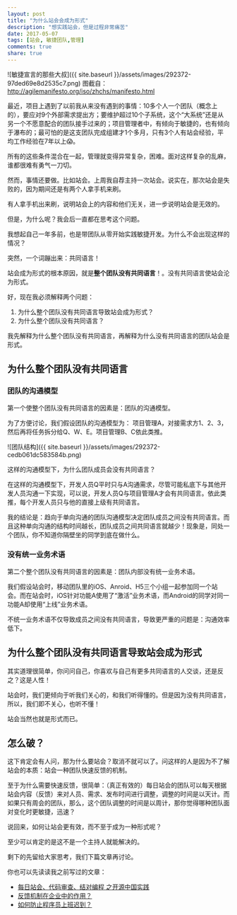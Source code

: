 ```yaml
---
layout: post
title: "为什么站会会成为形式"
description: "想实践站会，但是过程非常痛苦"
date: 2017-05-07
tags: [站会, 敏捷团队,管理]
comments: true
share: true
---
```

![敏捷宣言的那些大叔]({{ site.baseurl }}/assets/images/292372-97ded69e8d2535c7.png)
图截自：http://agilemanifesto.org/iso/zhchs/manifesto.html

最近，项目上遇到了以前我从来没有遇到的事情：10多个人一个团队（概念上的），要应对9个外部需求提出方；要维护超过10个子系统，这个“大系统”还是从另一个不愿意配合的团队接手过来的；项目管理者中，有倾向于敏捷的，也有倾向于瀑布的；最可怕的是这支团队完成组建才1个多月，只有3个人有站会经验，平均工作经验在7年以上😱。

所有的这些条件混合在一起，管理就变得异常复杂，困难。面对这样复杂的乱麻，谁都很难有勇气一刀切。

然而，事情还要做。比如站会。上周我自荐主持一次站会。说实在，那次站会是失败的，因为期间还是有两个人拿手机来刷。

有人拿手机出来刷，说明站会上的内容和他们无关，进一步说明站会是无效的。

但是，为什么呢？我会后一直都在思考这个问题。

我想起自己一年多前，也是带团队从零开始实践敏捷开发。为什么不会出现这样的情况？

突然，一个词蹦出来：共同语言！

站会成为形式的根本原因，就是**整个团队没有共同语言**！。没有共同语言使站会沦为形式。

好，现在我必须解释两个问题：

1. 为什么整个团队没有共同语言导致站会成为形式？
1. 为什么整个团队没有共同语言？

我先解释为什么整个团队没有共同语言，再解释为什么没有共同语言的团队站会是形式。

## 为什么整个团队没有共同语言
### 团队的沟通模型
第一个使整个团队没有共同语言的因素是：团队的沟通模型。

为了方便讨论，我们假设团队的沟通模型为：
项目管理A，对接需求方1、2、3，然后再将任务拆分给Q、W、E。项目管理B、C依此类推。

![团队结构]({{ site.baseurl }}/assets/images/292372-cedb061dc583584b.png)

这样的沟通模型下，为什么团队成员会没有共同语言？

在这样的沟通模型下，开发人员Q平时只与A沟通需求，尽管可能私底下与其他开发人员沟通一下实现，可以说，开发人员Q与项目管理A才会有共同语言。依此类推，每个开发人员只与他的直接上级有共同语言。

我的结论是：趋向于单向沟通的团队沟通模型决定团队成员之间没有共同语言。而且这种单向沟通的结构时间越长，团队成员之间共同语言就越少！现象是，同处一个团队，你不知道你隔壁坐的同学到底在做什么。

### 没有统一业务术语
第二个整个团队没有共同语言的因素是：团队内部没有统一业务术语。

我们假设站会时，移动团队里的iOS、Anroid、H5三个小组一起参加同一个站会。而在站会时，iOS针对功能A使用了“激活”业务术语，而Android的同学对同一功能A却使用“上线”业务术语。

不统一业务术语不仅导致成员之间没有共同语言，导致更严重的问题是：沟通效率低下。

## 为什么整个团队没有共同语言导致站会成为形式
其实道理很简单，你问问自己，你喜欢与自己有更多共同语言的人交谈，还是反之？这是人性！

站会时，我们更倾向于听我们关心的，和我们听得懂的。但是因为没有共同语言，所以，我们即不关心，也听不懂！

站会当然也就是形式而已。

## 怎么破？
这下肯定会有人问，那为什么要站会？取消不就可以了。问这样的人是因为不了解站会的本质：站会一种团队快速反馈的机制。

至于为什么需要快速反馈，很简单：（真正有效的）每日站会的团队可以每天根据站会内容（反馈）来对人员、需求、发布时间进行调整，调整的时间是以天计。而如果只有周会的团队，那么，这个团队调整的时间是以周计，那你觉得哪种团队面对变化时更敏捷，迅速？

说回来，如何让站会更有效，而不至于成为一种形式呢？

至少可以肯定的是这不是一个主持人就能解决的。

剩下的先留给大家思考，我们下篇文章再讨论。

你也可以先读读我之前写过的文章：

* [每日站会、代码审查、结对编程 之开源中国实践](https://showme.codes/2016-04-01/standup-codereview-pair-in-oschina/)
* [反馈机制在企业中的作用？](https://showme.codes/2016-12-10/feedback-in-company/)
* [如何防止程序员上班迟到？](http://showme.codes/2017-03-03/prevent-late-for-work/)